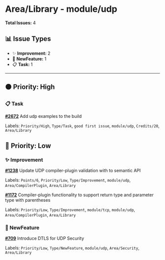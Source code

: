# Area/Library - module/udp

**Total Issues:** 4

## 📊 Issue Types

- ✨ **Improvement:** 2
- 🚀 **NewFeature:** 1
- 📋 **Task:** 1

---

## 🟠 Priority: High

### 📋 Task

**[#2672](https://github.com/ballerina-platform/ballerina-library/issues/2672)** Add udp examples to the build

Labels: `Priority/High`, `Type/Task`, `good first issue`, `module/udp`, `Credits/20`, `Area/Library`

## 🔵 Priority: Low

### ✨ Improvement

**[#1238](https://github.com/ballerina-platform/ballerina-library/issues/1238)** Update UDP compiler-plugin validation with to semantic API 

Labels: `Points/6`, `Priority/Low`, `Type/Improvement`, `module/udp`, `Area/CompilerPlugin`, `Area/Library`

**[#1172](https://github.com/ballerina-platform/ballerina-library/issues/1172)** Compiler-plugin functionality to support return type and parameter type with parentheses

Labels: `Priority/Low`, `Type/Improvement`, `module/tcp`, `module/udp`, `Area/CompilerPlugin`, `Area/Library`

### 🚀 NewFeature

**[#709](https://github.com/ballerina-platform/ballerina-library/issues/709)** Introduce DTLS for UDP Security

Labels: `Priority/Low`, `Type/NewFeature`, `module/udp`, `Area/Security`, `Area/Library`

